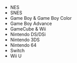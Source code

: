 - NES
- SNES
- Game Boy & Game Boy Color
- Game Boy Advance
- GameCube & Wii
- Nintendo DS/DSi
- Nintendo 3DS
- Nintendo 64
- Switch
- Wii U

